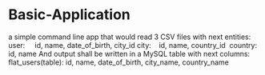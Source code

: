 # Basic-Application

a simple command line app that would read 3 CSV files with next entities:
	user:     id, name, date_of_birth, city_id
	city:    id, name, country_id
  country: id, name
And output shall be written in a MySQL table with next columns:
flat_users(table): id, name, date_of_birth, city_name, country_name
